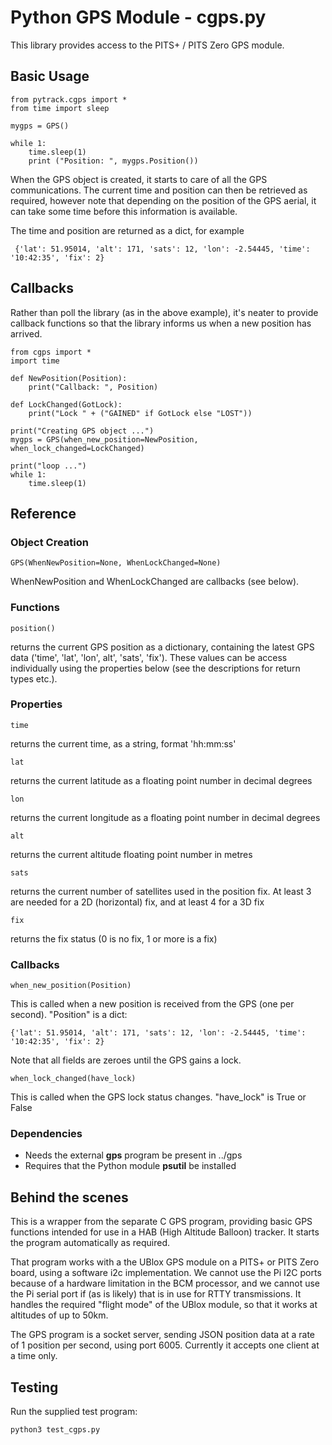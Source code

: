 # Python GPS Module - cgps.py

This library provides access to the PITS+ / PITS Zero GPS module.

## Basic Usage

    from pytrack.cgps import *
	from time import sleep

    mygps = GPS()

    while 1:
    	time.sleep(1)
    	print ("Position: ", mygps.Position())

When the GPS object is created, it starts to care of all the GPS communications.  The current time and position can then be retrieved as required, however note that depending on the position of the GPS aerial, it can take some time before this information is available.

The time and position are returned as a dict, for example

	 {'lat': 51.95014, 'alt': 171, 'sats': 12, 'lon': -2.54445, 'time': '10:42:35', 'fix': 2}

## Callbacks

Rather than poll the library (as in the above example), it's neater to provide callback functions so that the library informs us when a new position has arrived.

    from cgps import *
    import time

    def NewPosition(Position):
    	print("Callback: ", Position)

    def LockChanged(GotLock):
    	print("Lock " + ("GAINED" if GotLock else "LOST"))

    print("Creating GPS object ...")
    mygps = GPS(when_new_position=NewPosition, when_lock_changed=LockChanged)

    print("loop ...")
    while 1:
    	time.sleep(1)

## Reference

### Object Creation

	GPS(WhenNewPosition=None, WhenLockChanged=None)

WhenNewPosition and WhenLockChanged are callbacks (see below).

### Functions

	position()

returns the current GPS position as a dictionary, containing the latest GPS data ('time', 'lat', 'lon', alt', 'sats', 'fix').  These values can be access individually using the properties below (see the descriptions for return types etc.).

### Properties

	time

returns the current time, as a string, format 'hh:mm:ss'

	lat

returns the current latitude as a floating point number in decimal degrees

	lon

returns the current longitude as a floating point number in decimal degrees

	alt

returns the current altitude floating point number in metres

	sats

returns the current number of satellites used in the position fix.  At least 3 are needed for a 2D (horizontal) fix, and at least 4 for a 3D fix

	fix

returns the fix status (0 is no fix, 1 or more is a fix)


### Callbacks

	when_new_position(Position)

This is called when a new position is received from the GPS (one per second).  "Position" is a dict:

	{'lat': 51.95014, 'alt': 171, 'sats': 12, 'lon': -2.54445, 'time': '10:42:35', 'fix': 2}

Note that all fields are zeroes until the GPS gains a lock.

	when_lock_changed(have_lock)

This is called when the GPS lock status changes.  "have_lock" is True or False

### Dependencies

- Needs the external **gps** program be present in ../gps
- Requires that the Python module **psutil** be installed

## Behind the scenes

This is a wrapper from the separate C GPS program, providing basic GPS functions intended for use in a HAB (High Altitude Balloon) tracker.  It starts the program automatically as required.

That program works with a the UBlox GPS module on a PITS+ or PITS Zero board, using a software i2c implementation.  We cannot use the Pi I2C ports because of a hardware limitation in the BCM processor, and we cannot use the Pi serial port if (as is likely) that is in use for RTTY transmissions.  It handles the required "flight mode" of the UBlox module, so that it works at altitudes of up to 50km.

The GPS program is a socket server, sending JSON position data at a rate of 1 position per second, using port 6005.  Currently it accepts one client at a time only.

## Testing

Run the supplied test program:

	python3 test_cgps.py
